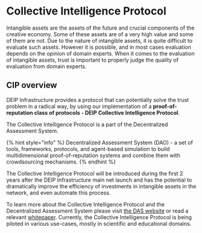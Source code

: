 # Collective Intelligence Protocol

Intangible assets are the assets of the future and crucial components of the creative economy. Some of these assets are of a very high value and some of them are not. Due to the nature of intangible assets, it is quite difficult to evaluate such assets. However it is possible, and in most cases evaluation depends on the opinion of domain experts. When it comes to the evaluation of intangible assets, trust is important to properly judge the quality of evaluation from domain experts.

## CIP overview

DEIP Infrastructure provides a protocol that can potentially solve the trust problem in a radical way, by using our implementation of a **proof-of-reputation class of protocols - DEIP Collective Intelligence Protocol**. 

The Collective Intelligence Protocol is a part of the Decentralized Assessment System. 

{% hint style="info" %}
Decentralized Assessment System \(DAO\) - a set of tools, frameworks, protocols, and agent-based simulation to build multidimensional proof-of-reputation systems and combine them with crowdsourcing mechanisms.
{% endhint %}

The Collective Intelligence Protocol will be introduced during the first 2 years after the DEIP Infrastructure main net launch and has the potential to dramatically improve the efficiency of investments in intangible assets in the network, and even automate this process. 

To learn more about the Collective Intelligence Protocol and the Decentralized Assessment System please visit [the DAS website](https://deip.world/products/das/) or read a relevant [whitepaper](https://github.com/DEIPworld/DAS/blob/master/Decentralized%20Assessment%20System%20%28DAS%29%20-%20Description.pdf). Currently, the Collective Intelligence Protocol is being piloted in various use-cases, mostly in scientific and educational domains.

